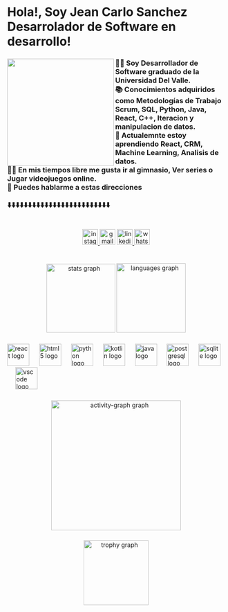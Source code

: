 <h1 align="left">Hola!, Soy Jean Carlo Sanchez Desarrolador de Software en desarrollo!</h1>

###

<img align="left" height="247" src="https://images.steamusercontent.com/ugc/170412655653913568/B713E72A4007E29A1D2B53919716E2BA9BF237BD/?imw=5000&imh=5000&ima=fit&impolicy=Letterbox&imcolor=%23000000&letterbox=false"  />

###

<h3 align="left">👨‍🎓 Soy Desarrollador de Software graduado de la Universidad Del Valle.<br>📚 Conocimientos adquiridos como Metodologías de Trabajo Scrum, SQL, Python, Java, React, C++, Iteracion y manipulacion de datos.<br>💭 Actualemnte estoy aprendiendo React, CRM, Machine Learning, Analisis de datos.<br>🏋️‍♂️ En mis tiempos libre me gusta ir al gimnasio, Ver series o Jugar videojuegos online.<br>📧 Puedes hablarme a estas direcciones<br><br>⬇️⬇️⬇️⬇️⬇️⬇️⬇️⬇️⬇️⬇️⬇️⬇️⬇️⬇️⬇️⬇️⬇️⬇️⬇️⬇️⬇️⬇️⬇️⬇️⬇️</h3>

###

<br clear="both">

<div align="center">
  <a href="https://www.instagram.com/parra_525/" target="_blank">
    <img src="https://img.shields.io/static/v1?message=Instagram&logo=instagram&label=&color=E4405F&logoColor=white&labelColor=&style=for-the-badge" height="36" alt="instagram logo"  />
  </a>
  <img src="https://img.shields.io/static/v1?message=jeancarlosa3191@gmail.com&logo=gmail&label=&color=D14836&logoColor=white&labelColor=&style=for-the-badge" height="36" alt="gmail logo"  />
  <a href="https://www.linkedin.com/in/jean-sanchez-a91544303/" target="_blank">
    <img src="https://img.shields.io/static/v1?message=LinkedIn&logo=linkedin&label=&color=0077B5&logoColor=white&labelColor=&style=for-the-badge" height="36" alt="linkedin logo"  />
  </a>
  <a href="https://wa.me/573222773239" target="_blank">
    <img src="https://img.shields.io/static/v1?message=Whatsapp&logo=whatsapp&label=&color=25D366&logoColor=white&labelColor=&style=for-the-badge" height="36" alt="whatsapp logo"  />
  </a>
</div>

###

<br clear="both">

<div align="center">
  <img src="https://github-readme-stats.vercel.app/api?username=NORMAN31961&hide_title=true&hide_rank=false&show_icons=true&include_all_commits=true&count_private=true&disable_animations=false&theme=dracula&locale=en&hide_border=false" height="159" alt="stats graph"  />
  <img src="https://github-readme-stats.vercel.app/api/top-langs?username=NORMAN31961&locale=es&hide_title=false&layout=compact&card_width=320&langs_count=8&theme=dracula&hide_border=false" height="160" alt="languages graph"  />
</div>

###

<div align="left">
  <img src="https://cdn.jsdelivr.net/gh/devicons/devicon/icons/react/react-original-wordmark.svg" height="51" alt="react logo"  />
  <img width="15" />
  <img src="https://cdn.jsdelivr.net/gh/devicons/devicon/icons/html5/html5-original.svg" height="51" alt="html5 logo"  />
  <img width="15" />
  <img src="https://cdn.jsdelivr.net/gh/devicons/devicon/icons/python/python-original.svg" height="51" alt="python logo"  />
  <img width="15" />
  <img src="https://cdn.jsdelivr.net/gh/devicons/devicon/icons/kotlin/kotlin-original.svg" height="51" alt="kotlin logo"  />
  <img width="15" />
  <img src="https://cdn.jsdelivr.net/gh/devicons/devicon/icons/java/java-plain.svg" height="51" alt="java logo"  />
  <img width="15" />
  <img src="https://cdn.jsdelivr.net/gh/devicons/devicon/icons/postgresql/postgresql-original.svg" height="51" alt="postgresql logo"  />
  <img width="15" />
  <img src="https://cdn.jsdelivr.net/gh/devicons/devicon/icons/sqlite/sqlite-original-wordmark.svg" height="51" alt="sqlite logo"  />
  <img width="15" />
  <img src="https://cdn.jsdelivr.net/gh/devicons/devicon/icons/vscode/vscode-original.svg" height="51" alt="vscode logo"  />
</div>

###


###

<div align="center">
  <img src="https://github-readme-activity-graph.vercel.app/graph?username=NORMAN31961&radius=16&theme=react&area=true&order=5&hide_border=false&hide_title=true" height="300" alt="activity-graph graph"  />
</div>

###

<div align="center">
  <img src="https://github-profile-trophy.vercel.app?username=NORMAN31961&theme=dracula&column=-1&row=1&margin-w=8&margin-h=8&no-bg=false&no-frame=false&order=4" height="150" alt="trophy graph"  />
</div>

###
